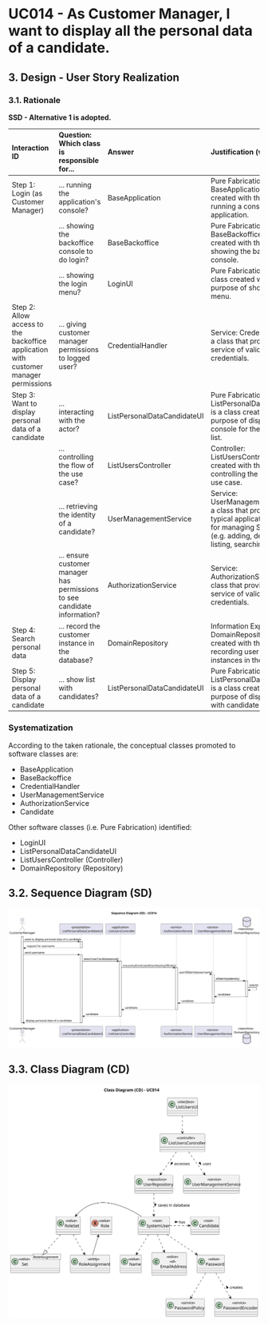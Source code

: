 # UC014 - As Customer Manager, I want to display all the personal data of a candidate.

## 3. Design - User Story Realization 

### 3.1. Rationale

**SSD - Alternative 1 is adopted.**

| Interaction ID                                                                       | Question: Which class is responsible for...                               | Answer                      | Justification (with patterns)                                                                                                                                      |
|:-------------------------------------------------------------------------------------|:--------------------------------------------------------------------------|:----------------------------|:-------------------------------------------------------------------------------------------------------------------------------------------------------------------|
| Step 1: Login (as Customer Manager)                                                  | ... running the application's console?                                    | BaseApplication             | Pure Fabrication: BaseApplication is a class created with the purpose of running a console in our application.                                                     |
|                                                                                      | ... showing the backoffice console to do login?                           | BaseBackoffice              | Pure Fabrication: BaseBackoffice is a class created with the purpose of showing the backoffice console.                                                            |
|                                                                                      | ... showing the login menu?                                               | LoginUI                     | Pure Fabrication: LoginUI is a class created with the purpose of showing the login menu.                                                                           |
| Step 2: Allow access to the backoffice application with customer manager permissions | ... giving customer manager permissions to logged user?                   | CredentialHandler           | Service: CredentialHandler is a class that provides the service of validating login credentials.                                                                   |
| Step 3: Want to display personal data of a candidate                                 | ... interacting with the actor?                                           | ListPersonalDataCandidateUI | Pure Fabrication: ListPersonalDataCandidateUI is a class created with the purpose of displaying the console for the candidate list.                                |
|                                                                                      | ... controlling the flow of the use case?                                 | ListUsersController         | Controller: ListUsersController is a class created with the purpose of controlling the flow of the use case.                                                       |
|                                                                                      | ... retrieving the identity of a candidate?                               | UserManagementService       | Service: UserManagementService is a class that provides the typical application use cases for managing SystemUser (e.g. adding, deactivating, listing, searching). |
|                                                                                      | ... ensure customer manager has permissions to see candidate information? | AuthorizationService        | Service: AuthorizationService is a class that provides the service of validating login credentials.                                                                |
| Step 4: Search personal data                                                         | ... record the customer instance in the database?                         | DomainRepository            | Information Expert: DomainRepository is a class created with the purpose of recording user(candidates) instances in the database.                                  |
| Step 5: Display personal data of a candidate                                         | ... show list with candidates?                                            | ListPersonalDataCandidateUI | Pure Fabrication: ListPersonalDataCandidateUI is a class created with the purpose of displaying the list with candidate creation.                                  |

### Systematization ##

According to the taken rationale, the conceptual classes promoted to software classes are: 

* BaseApplication
* BaseBackoffice  
* CredentialHandler
* UserManagementService
* AuthorizationService
* Candidate

Other software classes (i.e. Pure Fabrication) identified: 

* LoginUI
* ListPersonalDataCandidateUI
* ListUsersController (Controller)
* DomainRepository (Repository)

## 3.2. Sequence Diagram (SD)

![uc014-sequence-diagram-full.svg](svg/uc014-sequence-diagram-full.svg)


## 3.3. Class Diagram (CD)

![uc014-class-diagram.svg](svg/uc014-class-diagram.svg)
